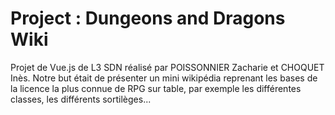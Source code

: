 # Project : Dungeons and Dragons Wiki
Projet de Vue.js de L3 SDN réalisé par POISSONNIER Zacharie et CHOQUET Inès. Notre but était de présenter un mini wikipédia reprenant les bases de la licence la plus connue de RPG sur table, par exemple les différentes classes, les différents sortilèges...
